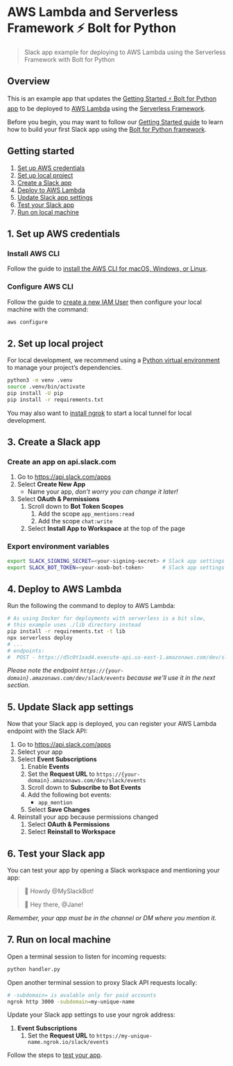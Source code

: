 # AWS Lambda and Serverless Framework ⚡️ Bolt for Python

> Slack app example for deploying to AWS Lambda using the Serverless Framework with Bolt for Python

## Overview

This is an example app that updates the [Getting Started ⚡️ Bolt for Python app][bolt-app] to be deployed to [AWS Lambda][aws-lambda] using the [Serverless Framework][serverless-framework].

Before you begin, you may want to follow our [Getting Started guide][bolt-guide] to learn how to build your first Slack app using the [Bolt for Python framework][bolt-website].

## Getting started

1. [Set up AWS credentials](#1-set-up-aws-credentials)
1. [Set up local project](#2-set-up-local-project)
1. [Create a Slack app](#3-create-a-slack-app)
1. [Deploy to AWS Lambda](#4-deploy-to-aws-lambda)
1. [Update Slack app settings](#5-update-slack-app-settings)
1. [Test your Slack app](#6-test-your-slack-app)
1. [Run on local machine](#7-run-on-local-machine)

## 1. Set up AWS credentials

### Install AWS CLI

Follow the guide to [install the AWS CLI for macOS, Windows, or Linux][aws-cli-install].

### Configure AWS CLI

Follow the guide to [create a new IAM User][aws-cli-configure-user] then configure your local machine with the command:

```zsh
aws configure
```

## 2. Set up local project

For local development, we recommend using a [Python virtual environment](venv) to manage your project’s dependencies.

```zsh
python3 -m venv .venv
source .venv/bin/activate
pip install -U pip
pip install -r requirements.txt
```

You may also want to [install ngrok][ngrok-install] to start a local tunnel for local development.

## 3. Create a Slack app

### Create an app on api.slack.com

1. Go to https://api.slack.com/apps
1. Select **Create New App**
    * Name your app, _don't worry you can change it later!_
1. Select **OAuth & Permissions**
    1. Scroll down to **Bot Token Scopes**
        1. Add the scope `app_mentions:read`
        1. Add the scope `chat:write`
    1. Select **Install App to Workspace** at the top of the page

### Export environment variables

```zsh
export SLACK_SIGNING_SECRET=<your-signing-secret> # Slack app settings > "Basic Information"
export SLACK_BOT_TOKEN=<your-xoxb-bot-token>      # Slack app settings > "OAuth & Permissions"
```

## 4. Deploy to AWS Lambda

Run the following the command to deploy to AWS Lambda:

```zsh
# As using Docker for deployments with serverless is a bit slow,
# this example uses ./lib directory instead
pip install -r requirements.txt -t lib
npx serverless deploy
# ...
# endpoints:
#  POST - https://d5c0t1xad4.execute-api.us-east-1.amazonaws.com/dev/slack/events
```

_Please note the endpoint `https://{your-domain}.amazonaws.com/dev/slack/events` because we'll use it in the next section._

## 5. Update Slack app settings

Now that your Slack app is deployed, you can register your AWS Lambda endpoint with the Slack API:

1. Go to https://api.slack.com/apps
1. Select your app
1. Select **Event Subscriptions**
    1. Enable **Events**
    1. Set the **Request URL** to `https://{your-domain}.amazonaws.com/dev/slack/events`
    1. Scroll down to **Subscribe to Bot Events**
    1. Add the following bot events:
        - `app_mention`
    1. Select **Save Changes**
1. Reinstall your app because permissions changed
    1. Select **OAuth & Permissions**
    1. Select **Reinstall to Workspace**

## 6. Test your Slack app

You can test your app by opening a Slack workspace and mentioning your app:

> 💬 Howdy @MySlackBot!
>
> 🤖 Hey there, @Jane!

_Remember, your app must be in the channel or DM where you mention it._

## 7. Run on local machine

Open a terminal session to listen for incoming requests:

```zsh
python handler.py
```

Open another terminal session to proxy Slack API requests locally:

```zsh
# -subdomain= is avalable only for paid accounts
ngrok http 3000 -subdomain=my-unique-name
```

Update your Slack app settings to use your ngrok address:
1. **Event Subscriptions**
    1. Set the **Request URL** to `https://my-unique-name.ngrok.io/slack/events`

Follow the steps to [test your app](#6-test-your-slack-app).

[aws-cli-install]: https://docs.aws.amazon.com/cli/latest/userguide/install-cliv2.html
[aws-cli-configure]: https://docs.aws.amazon.com/cli/latest/userguide/cli-configure-quickstart.html
[aws-cli-configure-user]: https://docs.aws.amazon.com/cli/latest/userguide/cli-configure-quickstart.html#cli-configure-quickstart-creds
[aws-lambda]: https://aws.amazon.com/lambda/
[venv]: https://packaging.python.org/guides/installing-using-pip-and-virtual-environments/#creating-a-virtual-environment
[bolt-app]: https://slack.dev/bolt-python/tutorial/getting-started
[bolt-guide]: https://slack.dev/bolt-python/tutorial/getting-started
[bolt-website]: https://slack.dev/bolt-python/
[ngrok-install]: https://api.slack.com/tutorials/tunneling-with-ngrok
[serverless-framework]: https://serverless.com/
[slack-app-settings]: https://api.slack.com/apps